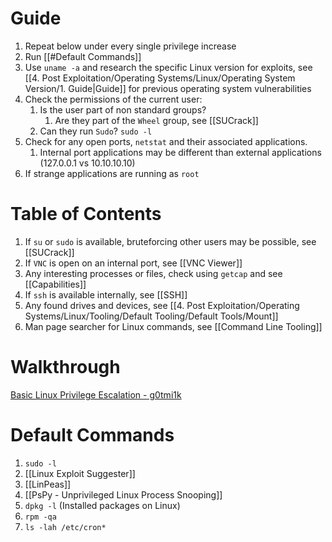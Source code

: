 
# Guide

1. Repeat below under every single privilege increase
2. Run [[#Default Commands]]
3. Use `uname -a` and research the specific Linux version for exploits, see [[4. Post Exploitation/Operating Systems/Linux/Operating System Version/1. Guide|Guide]] for previous operating system vulnerabilities
4. Check the permissions of the current user:
	1. Is the user part of non standard groups?
		1. Are they part of the `Wheel` group, see [[SUCrack]]
	2. Can they run `Sudo`? `sudo -l`
5. Check for any open ports, `netstat` and their associated applications.
	1. Internal port applications may be different than external applications (127.0.0.1 vs 10.10.10.10)
6. If strange applications are running as `root` 
# Table of Contents

1. If `su` or `sudo` is available, bruteforcing other users may be possible, see [[SUCrack]] 
2. If `VNC` is open on an internal port, see [[VNC Viewer]]
3. Any interesting processes or files, check using `getcap` and see [[Capabilities]]
4. If `ssh` is available internally, see [[SSH]]
5. Any found drives and devices, see [[4. Post Exploitation/Operating Systems/Linux/Tooling/Default Tooling/Default Tools/Mount]]
6. Man page searcher for Linux commands, see [[Command Line Tooling]]

# Walkthrough

[Basic Linux Privilege Escalation - g0tmi1k](https://blog.g0tmi1k.com/2011/08/basic-linux-privilege-escalation/)

# Default Commands

1. `sudo -l`
2. [[Linux Exploit Suggester]] 
3. [[LinPeas]]
4. [[PsPy - Unprivileged Linux Process Snooping]]
5. `dpkg -l` (Installed packages on Linux)
6. `rpm -qa`
7. `ls -lah /etc/cron*`


